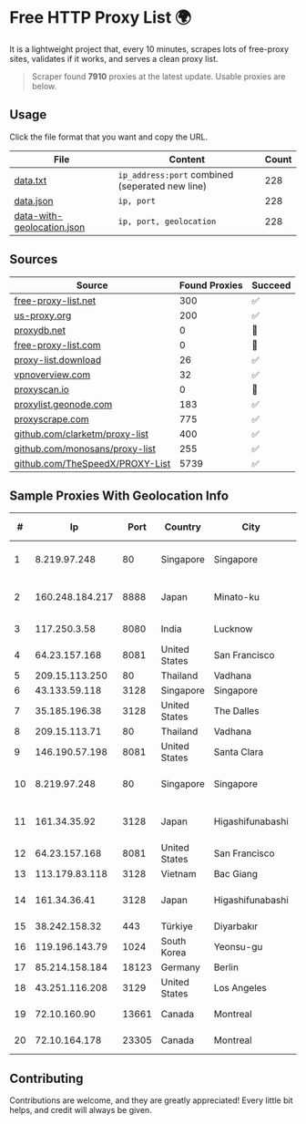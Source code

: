 
# Free HTTP Proxy List 🌍

It is a lightweight project that, every 10 minutes, scrapes lots of free-proxy sites, validates if it works, and serves a clean proxy list.


> Scraper found **7910** proxies at the latest update. Usable proxies are below.

## Usage

Click the file format that you want and copy the URL.


|File|Content|Count|
|----|-------|-----|
|[data.txt](https://raw.githubusercontent.com/themiralay/Proxy-List-World/master/data.txt)|`ip_address:port` combined (seperated new line)|228|
|[data.json](https://raw.githubusercontent.com/themiralay/Proxy-List-World/master/data.json)|`ip, port`|228|
|[data-with-geolocation.json](https://raw.githubusercontent.com/themiralay/Proxy-List-World/master/data-with-geolocation.json)|`ip, port, geolocation`|228|

## Sources

|Source|Found Proxies|Succeed|
|------|-------------|-------|
|[free-proxy-list.net](https://free-proxy-list.net)|300|✅|
|[us-proxy.org](https://www.us-proxy.org)|200|✅|
|[proxydb.net](http://proxydb.net)|0|🚫|
|[free-proxy-list.com](https://free-proxy-list.com/?page=&port=&type%5B%5D=http&type%5B%5D=https&up_time=0&search=Search)|0|🚫|
|[proxy-list.download](https://www.proxy-list.download/HTTP)|26|✅|
|[vpnoverview.com](https://vpnoverview.com/privacy/anonymous-browsing/free-proxy-servers)|32|✅|
|[proxyscan.io](https://www.proxyscan.io)|0|🚫|
|[proxylist.geonode.com](https://proxylist.geonode.com/api/proxy-list?limit=300&page=1&sort_by=lastChecked&sort_type=desc&protocols=http,https)|183|✅|
|[proxyscrape.com](https://api.proxyscrape.com/v2/?request=displayproxies&protocol=http&timeout=10000&country=all&ssl=all&anonymity=all)|775|✅|
|[github.com/clarketm/proxy-list](https://raw.githubusercontent.com/clarketm/proxy-list/master/proxy-list-raw.txt)|400|✅|
|[github.com/monosans/proxy-list](https://raw.githubusercontent.com/monosans/proxy-list/main/proxies/http.txt)|255|✅|
|[github.com/TheSpeedX/PROXY-List](https://raw.githubusercontent.com/TheSpeedX/PROXY-List/master/http.txt)|5739|✅|


## Sample Proxies With Geolocation Info

|#|Ip|Port|Country|City|Internet Service Provider|
|-|--|----|-------|----|-------------------------|
|1|8.219.97.248|80|Singapore|Singapore|Alibaba (US) Technology Co., Ltd.|
|2|160.248.184.217|8888|Japan|Minato-ku|NTT PC Communications, Inc.|
|3|117.250.3.58|8080|India|Lucknow|Bharat Sanchar Nigam Ltd|
|4|64.23.157.168|8081|United States|San Francisco|DigitalOcean, LLC|
|5|209.15.113.250|80|Thailand|Vadhana|catCloud|
|6|43.133.59.118|3128|Singapore|Singapore|Aceville Pte.ltd|
|7|35.185.196.38|3128|United States|The Dalles|Google LLC|
|8|209.15.113.71|80|Thailand|Vadhana|catCloud|
|9|146.190.57.198|8081|United States|Santa Clara|DigitalOcean, LLC|
|10|8.219.97.248|80|Singapore|Singapore|Alibaba (US) Technology Co., Ltd.|
|11|161.34.35.92|3128|Japan|Higashifunabashi|NTT PC Communications, Inc.|
|12|64.23.157.168|8081|United States|San Francisco|DigitalOcean, LLC|
|13|113.179.83.118|3128|Vietnam|Bac Giang|VNPT|
|14|161.34.36.41|3128|Japan|Higashifunabashi|NTT PC Communications, Inc.|
|15|38.242.158.32|443|Türkiye|Diyarbakır|Contabo GmbH|
|16|119.196.143.79|1024|South Korea|Yeonsu-gu|Korea Telecom|
|17|85.214.158.184|18123|Germany|Berlin|Strato AG|
|18|43.251.116.208|3129|United States|Los Angeles|Zenlayer Inc|
|19|72.10.160.90|13661|Canada|Montreal|GloboTech Communications|
|20|72.10.164.178|23305|Canada|Montreal|GloboTech Communications|



## Contributing

Contributions are welcome, and they are greatly appreciated! Every
little bit helps, and credit will always be given.

